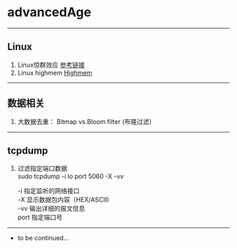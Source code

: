 # advancedAge

---------------------------------------------------------
## Linux
1. Linux惊群效应 [参考链接](https://blog.csdn.net/lyztyycode/article/details/78648798?locationNum=6&fps=1)
2. Linux highmem [Highmem](http://ilinuxkernel.com/?p=1013)


--------------------------------------------------------
## 数据相关
1. 大数据去重： Bitmap vs.Bloom filter (布隆过滤）


--------------------------------------------------
## tcpdump  
1. 过滤指定端口数据   
sudo tcpdump -i lo port 5060 -X -vv  

   -i 指定监听的网络接口</br>
   -X 显示数据包内容（HEX/ASCII)  
   -vv 输出详细的报文信息</br>
   port 指定端口号</br>


-----------------------------------------------------
* to be continued...

